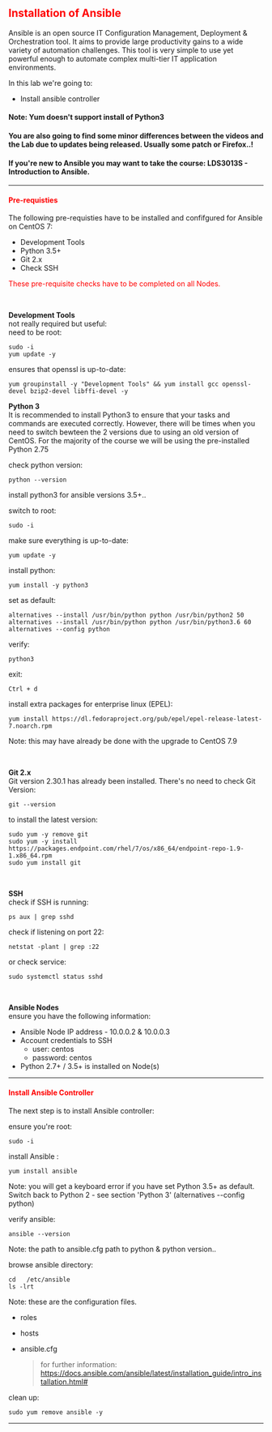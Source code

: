 ## <font color='red'>Installation of Ansible</font>
Ansible is an open source IT Configuration Management, Deployment & Orchestration tool. It aims to provide large productivity gains to a wide variety of automation challenges. This tool is very simple to use yet powerful enough to automate complex multi-tier IT application environments. 

In this lab we're going to:
* Install ansible controller

#### Note: Yum doesn't support install of Python3
#### You are also going to find some minor differences between the videos and the Lab due to updates being released. Usually some patch or Firefox..!

#### If you're new to Ansible you may want to take the course: LDS3013S - Introduction to Ansible.
---

#### <font color='red'>Pre-requisties</font> 
The following pre-requisties have to be installed and confifgured for Ansible on CentOS 7:
* Development Tools
* Python 3.5+
* Git 2.x
* Check SSH  

<font color='red'>These pre-requisite checks have to be completed on all Nodes.</font>

</br>

**Development Tools**  
not really required but useful:  
need to be root:
```
sudo -i
yum update -y
```
ensures that openssl is up-to-date:
```
yum groupinstall -y "Development Tools" && yum install gcc openssl-devel bzip2-devel libffi-devel -y
```


**Python 3**   
It is recommended to install Python3 to ensure that your tasks and commands are executed correctly.  However, there will be times when you need to switch bewteen the 2 versions due to using an old version of CentOS. For the majority of the course we will be using the pre-installed Python 2.75  

check python version:
```
python --version
```
install python3 for ansible versions 3.5+..

switch to root:
```
sudo -i
```
make sure everything is up-to-date:
```
yum update -y
```
install python:
```
yum install -y python3
```
set as default:
```
alternatives --install /usr/bin/python python /usr/bin/python2 50
alternatives --install /usr/bin/python python /usr/bin/python3.6 60
alternatives --config python
```
verify:
```
python3
```
exit:
```
Ctrl + d
```
install extra packages for enterprise linux (EPEL):
```
yum install https://dl.fedoraproject.org/pub/epel/epel-release-latest-7.noarch.rpm
```
Note: this may have  already be done with the upgrade to CentOS 7.9

</br>

**Git 2.x**  
Git version 2.30.1 has already been installed. There's no need to 
check Git Version:
```
git --version
```
to install the latest version:
```
sudo yum -y remove git
sudo yum -y install https://packages.endpoint.com/rhel/7/os/x86_64/endpoint-repo-1.9-1.x86_64.rpm
sudo yum install git
```

</br>

**SSH**  
check if SSH is running:
```
ps aux | grep sshd
```
check if listening on port 22:
```
netstat -plant | grep :22
```
or check service:
```
sudo systemctl status sshd
```
</br>

**Ansible Nodes**  
ensure you have the following information:
* Ansible Node IP address - 10.0.0.2 & 10.0.0.3
* Account credentials to SSH
  - user: centos  
  - password: centos  
* Python 2.7+ / 3.5+ is installed on Node(s)

---

#### <font color='red'>Install Ansible Controller</font>
The next step is to install Ansible controller: 

ensure you're root:
```
sudo -i
```
install Ansible :
```
yum install ansible
```
Note: you will get a keyboard error if you have set Python 3.5+ as default. Switch back to Python 2 - see section 'Python 3' 
(alternatives --config python)

verify ansible:
```
ansible --version
```
Note: the path to ansible.cfg  path to python & python version..  

browse ansible directory:
```
cd   /etc/ansible
ls -lrt
```
Note: these are the configuration files.
* roles
* hosts
* ansible.cfg

  > for further information: https://docs.ansible.com/ansible/latest/installation_guide/intro_installation.html#


clean up:
```
sudo yum remove ansible -y
```

---